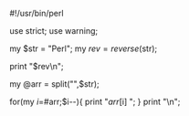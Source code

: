 #!/usr/bin/perl

use strict;
use warning;

my $str = "Perl";
my $rev = reverse($str);

print "$rev\n";

my @arr = split("",$str);

for(my $i=$#arr;$i--){
	print "$arr[$i] ";
	}
print "\n";